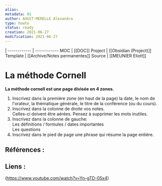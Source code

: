 ```yaml
---
alias:
metadata: 01
author: AUGST-MERELLE Alexandra
type: howto 
status: ready
creation: 2021-06-27
modification: 2021-06-27
---
```

 | 
------------ | ------------
MOC | [[DOC]]
Project | [[Obsidian (Project)]]
Template | [[Archive/Notes permanentes]]
Source | [[MEUNIER Eliott]]
# La méthode Cornell
**La méthode cornell est une page divisée en 4 zones.**
1.  Inscrivez dans la première zone (en haut de la page) la date, le nom de l'orateur, la thématique générale, le titre de la conférence (ou du cours).   
2.  Inscrivez dans la colonne de droite vos notes.  
    Celles-ci doivent être aérées. Pensez à supprimer les mots inutiles.  
3.  Inscrivez dans la colonne de gauche:  
    Les définitions / formules / dates importantes  
    Les questions
4.  Inscrivez dans le pied de page une phrase qui résume la page entière.

## Références :

## Liens :
(https://www.youtube.com/watch?v=Yn-gTD-05x4)